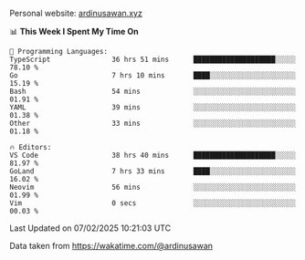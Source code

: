 Personal website: [ardinusawan.xyz](https://ardinusawan.xyz)

<!--START_SECTION:waka-->
📊 **This Week I Spent My Time On** 

```text
💬 Programming Languages: 
TypeScript               36 hrs 51 mins      ████████████████████░░░░░   78.10 % 
Go                       7 hrs 10 mins       ████░░░░░░░░░░░░░░░░░░░░░   15.19 % 
Bash                     54 mins             ░░░░░░░░░░░░░░░░░░░░░░░░░   01.91 % 
YAML                     39 mins             ░░░░░░░░░░░░░░░░░░░░░░░░░   01.38 % 
Other                    33 mins             ░░░░░░░░░░░░░░░░░░░░░░░░░   01.18 % 

🔥 Editors: 
VS Code                  38 hrs 40 mins      ████████████████████░░░░░   81.97 % 
GoLand                   7 hrs 33 mins       ████░░░░░░░░░░░░░░░░░░░░░   16.02 % 
Neovim                   56 mins             ░░░░░░░░░░░░░░░░░░░░░░░░░   01.99 % 
Vim                      0 secs              ░░░░░░░░░░░░░░░░░░░░░░░░░   00.03 % 
```


 Last Updated on 07/02/2025 10:21:03 UTC
<!--END_SECTION:waka-->
Data taken from https://wakatime.com/@ardinusawan
